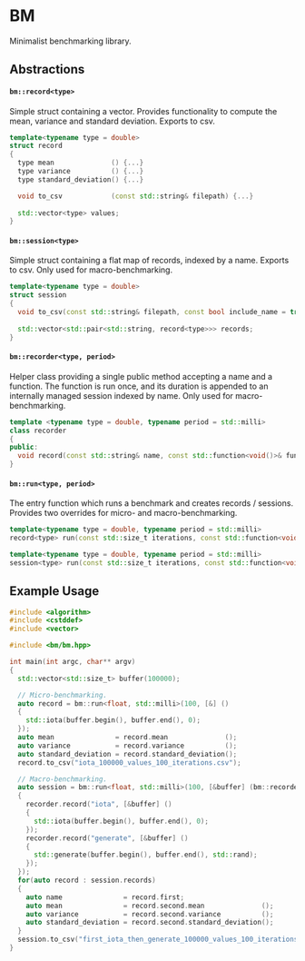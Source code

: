 # BM #
Minimalist benchmarking library.

## Abstractions ##

#### `bm::record<type>` #####
Simple struct containing a vector. 
Provides functionality to compute the mean, variance and standard deviation. Exports to csv.

```cpp
template<typename type = double>
struct record
{
  type mean              () {...}
  type variance          () {...}
  type standard_deviation() {...}

  void to_csv 			 (const std::string& filepath) {...}
  
  std::vector<type> values;
}
```

#### `bm::session<type>` ####
Simple struct containing a flat map of records, indexed by a name. 
Exports to csv. 
Only used for macro-benchmarking.

```cpp
template<typename type = double>
struct session
{
  void to_csv(const std::string& filepath, const bool include_name = true) {...}
  
  std::vector<std::pair<std::string, record<type>>> records;
}
```

#### `bm::recorder<type, period>` ####
Helper class providing a single public method accepting a name and a function. 
The function is run once, and its duration is appended to an internally managed session indexed by name. 
Only used for macro-benchmarking.

```cpp
template <typename type = double, typename period = std::milli>
class recorder
{
public:
  void record(const std::string& name, const std::function<void()>& function) const {...}
}

```

#### `bm::run<type, period>` ####
The entry function which runs a benchmark and creates records / sessions. Provides two overrides for micro- and macro-benchmarking.

```cpp
template<typename type = double, typename period = std::milli>
record<type> run(const std::size_t iterations, const std::function<void()>& function) {...}

template<typename type = double, typename period = std::milli>
session<type> run(const std::size_t iterations, const std::function<void(recorder<type, period>&)>& function) {...}
```

## Example Usage ##

```cpp
#include <algorithm>
#include <cstddef>
#include <vector>

#include <bm/bm.hpp>

int main(int argc, char** argv)
{
  std::vector<std::size_t> buffer(100000);

  // Micro-benchmarking.
  auto record = bm::run<float, std::milli>(100, [&] ()
  {
    std::iota(buffer.begin(), buffer.end(), 0);
  });
  auto mean               = record.mean              ();
  auto variance           = record.variance          ();
  auto standard_deviation = record.standard_deviation();
  record.to_csv("iota_100000_values_100_iterations.csv");

  // Macro-benchmarking.
  auto session = bm::run<float, std::milli>(100, [&buffer] (bm::recorder<float, std::milli>& recorder)
  {
    recorder.record("iota", [&buffer] ()
    {
      std::iota(buffer.begin(), buffer.end(), 0);
    });
    recorder.record("generate", [&buffer] ()
    {
      std::generate(buffer.begin(), buffer.end(), std::rand);
    });
  });
  for(auto record : session.records)
  {
    auto name               = record.first;
    auto mean               = record.second.mean              ();
    auto variance           = record.second.variance          ();
    auto standard_deviation = record.second.standard_deviation();
  }
  session.to_csv("first_iota_then_generate_100000_values_100_iterations.csv", true);
}
```